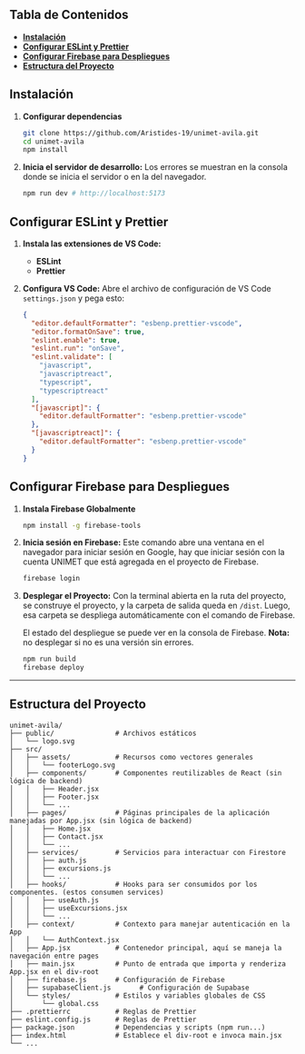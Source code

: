## **Tabla de Contenidos** <!-- omit in toc -->

- [**Instalación**](#instalación)
- [**Configurar ESLint y Prettier**](#configurar-eslint-y-prettier)
- [**Configurar Firebase para Despliegues**](#configurar-firebase-para-despliegues)
- [**Estructura del Proyecto**](#estructura-del-proyecto)

## **Instalación**

1. **Configurar dependencias**

   ```bash
   git clone https://github.com/Aristides-19/unimet-avila.git
   cd unimet-avila
   npm install
   ```

2. **Inicia el servidor de desarrollo:**
   Los errores se muestran en la consola donde se inicia el servidor o en la del navegador.
   ```bash
   npm run dev # http://localhost:5173
   ```

## **Configurar ESLint y Prettier**

1. **Instala las extensiones de VS Code:**

   - **ESLint**
   - **Prettier**

2. **Configura VS Code:**
   Abre el archivo de configuración de VS Code `settings.json` y pega esto:

   ```json
   {
     "editor.defaultFormatter": "esbenp.prettier-vscode",
     "editor.formatOnSave": true,
     "eslint.enable": true,
     "eslint.run": "onSave",
     "eslint.validate": [
       "javascript",
       "javascriptreact",
       "typescript",
       "typescriptreact"
     ],
     "[javascript]": {
       "editor.defaultFormatter": "esbenp.prettier-vscode"
     },
     "[javascriptreact]": {
       "editor.defaultFormatter": "esbenp.prettier-vscode"
     }
   }
   ```

## **Configurar Firebase para Despliegues**

1. **Instala Firebase Globalmente**

   ```bash
   npm install -g firebase-tools
   ```

2. **Inicia sesión en Firebase:**
   Este comando abre una ventana en el navegador para iniciar sesión en Google,
   hay que iniciar sesión con la cuenta UNIMET que está agregada en el proyecto de Firebase.

   ```bash
   firebase login
   ```

3. **Desplegar el Proyecto:**
   Con la terminal abierta en la ruta del proyecto, se construye el proyecto, y la carpeta de salida queda en
   `/dist`. Luego, esa carpeta se despliega automáticamente con el comando de Firebase.

   El estado del despliegue se puede ver en la consola de Firebase.
   **Nota:** no desplegar si no es una versión sin errores.

   ```bash
   npm run build
   firebase deploy
   ```

---

## **Estructura del Proyecto**

```
unimet-avila/
├── public/               # Archivos estáticos
│   └── logo.svg
├── src/
│   ├── assets/           # Recursos como vectores generales
│   │   └── footerLogo.svg
│   ├── components/       # Componentes reutilizables de React (sin lógica de backend)
│   │   ├── Header.jsx
│   │   ├── Footer.jsx
│   │   └── ...
│   ├── pages/            # Páginas principales de la aplicación manejadas por App.jsx (sin lógica de backend)
│   │   ├── Home.jsx
│   │   ├── Contact.jsx
│   │   └── ...
│   ├── services/         # Servicios para interactuar con Firestore
│   │   ├── auth.js
│   │   ├── excursions.js
│   │   └── ...
│   ├── hooks/            # Hooks para ser consumidos por los componentes. (estos consumen services)
│   │   ├── useAuth.js
│   │   ├── useExcursions.jsx
│   │   └── ...
│   ├── context/          # Contexto para manejar autenticación en la App
│   │   └── AuthContext.jsx
│   ├── App.jsx           # Contenedor principal, aquí se maneja la navegación entre pages
│   ├── main.jsx          # Punto de entrada que importa y renderiza App.jsx en el div-root
│   ├── firebase.js       # Configuración de Firebase
│   ├── supabaseClient.js       # Configuración de Supabase
│   └── styles/           # Estilos y variables globales de CSS
│       └── global.css
├── .prettierrc           # Reglas de Prettier
├── eslint.config.js      # Reglas de Prettier
├── package.json          # Dependencias y scripts (npm run...)
├── index.html            # Establece el div-root e invoca main.jsx
└── ...
```
